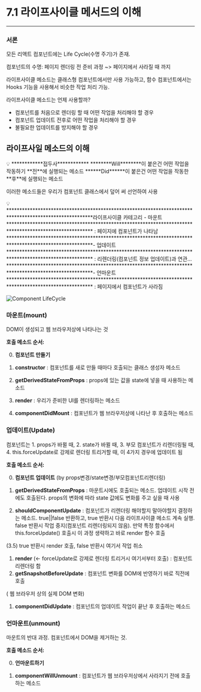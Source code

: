 # 7.1 라이프사이클 메서드의 이해

---

### 서론

모든 리액트 컴포넌트에는 Life Cycle(수명 주기)가 존재.

컴포넌트의 수명: 페이지 렌더링 전 준비 과정 ~> 페이지에서 사라질 때 까지

라이프사이클 메소드는 클래스형 컴포넌트에서만 사용 가능하고, 함수 컴포넌트에서는 Hooks 기능을 사용해서 비슷한 작업 처리 가능.

라이프사이클 메소드는 언제 사용할까?

- 컴포넌트를 처음으로 렌더링 할 때 어떤 작업을 처리해야 할 경우
- 컴포넌트 업데이트 전후로 어떤 작업을 처리해야 할 경우
- 불필요한 업데이트를 방지해야 할 경우

## 라이프사일 메소드의 이해

<aside>
💡 ************접두사************ 
********Will********이 붙은건 어떤 작업을 작동하기 **전**에 실행되는 메소드
******Did******이 붙은건 어떤 작업을 작동한 **후**에 실행되는 메소드

</aside>

이러한 메소드들은 우리가 컴포넌트 클래스에서 덮어 써 선언하여 사용

<aside>
💡 ********************************************************************************************************라이프사이클 카테고리
- 마운트******************************************************************************************************** : 페이지에 컴포넌트가 나타남
********************************************************************************************************- 업데이트******************************************************************************************************** : 리렌더링(컴포넌트 정보 업데이트)과 연관…
********************************************************************************************************- 언마운트******************************************************************************************************** : 페이지에서 컴포넌트가 사라짐

</aside>

![Component LifeCycle](https://i.imgur.com/cNfpEph.png)

### 마운트(mount)

DOM이 생성되고 웹 브라우저상에 나타나는 것

**호출 메소드 순서:** 

 0. **컴포넌트 만들기**

1. **constructor** : 컴포넌트를 새로 만들 때마다 호출되는 클래스 생성자 메소드
2. **getDerivedStateFromProps** : props에 있는 값을 state에 넣을 때 사용하는 메소드
3. **render** : 우리가 준비한 UI를 렌더링하는 메소드
4. **componentDidMount** : 컴포넌트가 웹 브라우저상에 나타난 후 호출하는 메소드

### 업데이트(Update)

컴포넌트는 1. props가 바뀔 때, 2. state가 바뀔 때, 3. 부모 컴포넌트가 리렌더링될 때, 4. this.forceUpdate로 강제로 렌더링 트리거할 때, 이 4가지 경우에 업데이트 됨

**호출 메소드 순서:** 

 0. **컴포넌트 업데이트** (by props변경/state변경/부모컴포넌트리렌더링)

1. ************getDerivedStateFromProps************ : 마운트시에도 호출되는 메소드. 업데이트 시작 전에도 호출된다. props의 변화에 따라 state 값에도 변화를 주고 싶을 때 사용
2. **shouldComponentUpdate** : 컴포넌트가 리렌더링 해야할지 말아야할지 결정하는 메소드. true||false 반환하고, true 반환시 다음 라이프사이클 메소드 계속 실행. false 반환시 작업 중지(컴포넌트 리렌더링되지 않음). 만약 특정 함수에서 this.forceUpdate() 호출시 이 과정 생략하고 바로 render 함수 호출

(3.5) true 반환시 render 호출, false 반환시 여기서 작업 취소

1. **render** (← forceUpdate로 강제로 렌더링 트리거시 여기서부터 호출) : 컴포넌트 리렌더링 함
2. **getSnapshotBeforeUpdate** : 컴포넌트 변화를 DOM에 반영하기 바로 직전에 호출

( 웹 브라우저 상의 실제 DOM 변화)

1. ************************************componentDidUpdate************************************ : 컴포넌트의 업데이트 작업이 끝난 후 호출하는 메소드

### 언마운트(unmount)

마운트의 반대 과정. 컴포넌트에서 DOM을 제거하는 것.

**호출 메소드 순서:** 

 0. ******************언마운트하기******************

1. ******************************************componentWillUnmount****************************************** : 컴포넌트가 웹 브라우저상에서 사라지기 전에 호출하는 메소드

